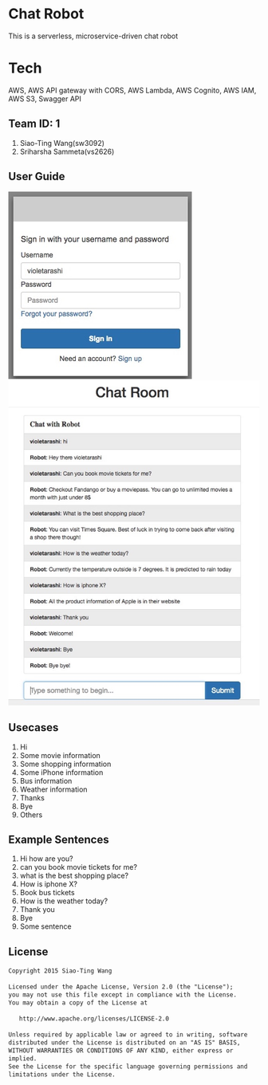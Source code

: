 # Chat Robot
This is a serverless, microservice-driven chat robot

# Tech
AWS, AWS API gateway with CORS, AWS Lambda, AWS Cognito, AWS IAM, AWS S3, Swagger API 

## Team ID: 1
1. Siao-Ting Wang(sw3092)
2. Sriharsha Sammeta(vs2626)

## User Guide
![Login](login.jpg) 
![Chat](chat.jpg) 

## Usecases
1. Hi
2. Some movie information
3. Some shopping information
4. Some iPhone information
5. Bus information
6. Weather information
7. Thanks
8. Bye
9. Others

## Example Sentences
1. Hi how are you?
2. can you book movie tickets for me?
3. what is the best shopping place?
4. How is iphone X?
5. Book bus tickets
6. How is the weather today?
7. Thank you
8. Bye
9. Some sentence 


## License

    Copyright 2015 Siao-Ting Wang

    Licensed under the Apache License, Version 2.0 (the "License");
    you may not use this file except in compliance with the License.
    You may obtain a copy of the License at

       http://www.apache.org/licenses/LICENSE-2.0

    Unless required by applicable law or agreed to in writing, software
    distributed under the License is distributed on an "AS IS" BASIS,
    WITHOUT WARRANTIES OR CONDITIONS OF ANY KIND, either express or implied.
    See the License for the specific language governing permissions and
    limitations under the License.
